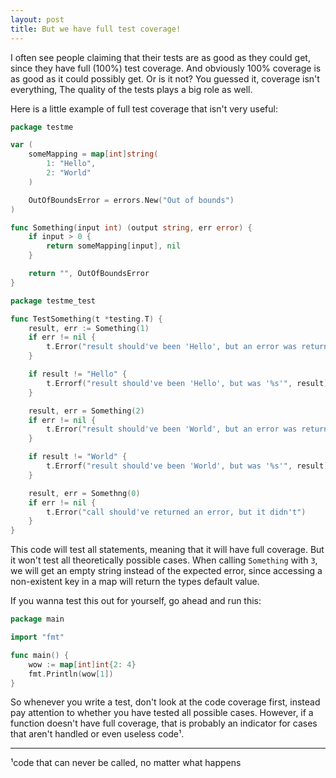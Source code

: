 ```yaml
---
layout: post
title: But we have full test coverage!
---
```


I often see people claiming that their tests are as good as they could
get, since they have full (100%) test coverage. And obviously 100% coverage
is as good as it could possibly get. Or is it not? You guessed it, coverage
isn't everything, The quality of the tests plays a big role as well.

Here is a little example of full test coverage that isn't very useful:

```go
package testme

var (
    someMapping = map[int]string(
        1: "Hello",
        2: "World"
    )

    OutOfBoundsError = errors.New("Out of bounds")
)

func Something(input int) (output string, err error) {
    if input > 0 {
        return someMapping[input], nil
    }

    return "", OutOfBoundsError
}
```

```go
package testme_test

func TestSomething(t *testing.T) {
    result, err := Something(1)
    if err != nil {
        t.Error("result should've been 'Hello', but an error was returned")
    }

    if result != "Hello" {
        t.Errorf("result should've been 'Hello', but was '%s'", result)
    }

    result, err = Something(2)
    if err != nil {
        t.Error("result should've been 'World', but an error was returned")
    }

    if result != "World" {
        t.Errorf("result should've been 'World', but was '%s'", result)
    }

    result, err = Somethng(0)
    if err != nil {
        t.Error("call should've returned an error, but it didn't")
    }
}
```

This code will test all statements, meaning that it will have full coverage.
But it won't test all theoretically possible cases. When calling `Something`
with `3`, we will get an empty string instead of the expected error, since
accessing a non-existent key in a map will return the types default value.

If you wanna test this out for yourself, go ahead and run this:

```go
package main

import "fmt"

func main() {
    wow := map[int]int{2: 4}
    fmt.Println(wow[1])
}
```        

So whenever you write a test, don't look at the code coverage first, instead
pay attention to whether you have tested all possible cases. However, if a
function doesn't have full coverage, that is probably an indicator for cases
that aren't handled or even useless code¹.

---
¹code that can never be called, no matter what happens
